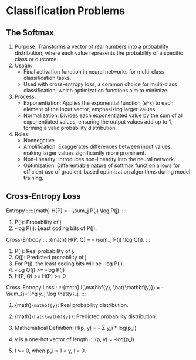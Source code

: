 # Classification Problems

## The Softmax

1. Purpose: Transforms a vector of real numbers into a probability
            distribution, where each value represents the probability of
            a specific class or outcome.
2. Usage:
   * Final activation function in neural networks for multi-class
     classification tasks.
   * Used with cross-entropy loss, a common choice for multi-class
     classification, which optimization functions aim to minimize.
3. Process:
   * Exponentiation: Applies the exponential function (e^x) to each element
                     of the input vector, emphasizing larger values.
   * Normalization: Divides each exponentiated value by the sum of all
                    exponentiated values, ensuring the output values add
                    up to 1, forming a valid probability distribution.
4. Roles:
   * Nonnegative.
   * Amplification: Exaggerates differences between input values, making
                    larger values significantly more prominent.
   * Non-linearity: Introduces non-linearity into the neural network.
   * Optimization: Differentiable nature of softmax function allows for
                   efficient use of gradient-based optimization algorithms
                   during model training.

## Cross-Entropy Loss

Entropy
: :::{math}
  H[P] = - \sum_j P(j) \log P(j).
  :::
  1. P(j): Probability of j.
  2. -log P(j): Least coding bits of P(j).

Cross-Entropy
: :::{math}
  H(P, Q) = - \sum_j P(j) \log Q(j).
  :::
  1. P(j): Real probability of j.
  2. Q(j): Predicted probability of j.
  3. For P(j), the least coding bits will be -log P(j).
  4. -log Q(j) >= -log P(j)
  5. H(P, Q) >= H(P) >= 0

Cross-Entropy Loss
: :::{math}
  l(\mathbf{y}, \hat{\mathbf{y}}) = - \sum_{j=1}^q y_j \log \hat{y}_j.
  :::
  1. {math}`\mathbf{y}`: Real probability distribution.
  2. {math}`\hat{\mathbf{y}}`: Predicted probability distribution.

1. Mathematical Definition: H(p, y) = - Σ y_i * log(p_i)
2. y is a one-hot vector of length i: l(p, y) = -log(p_i)
3. l >= 0, when p_i = 1 = y, l = 0.
